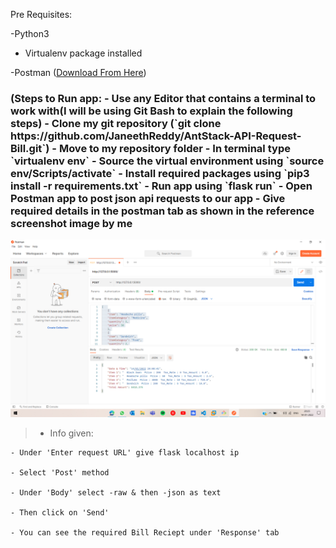 Pre Requisites:

  -Python3
  - Virtualenv package installed
  
  -Postman ([Download From Here](https://www.postman.com/downloads/))
  
 
<h3> (Steps to Run app:
  - Use any Editor that contains a terminal to work with(I will be using Git Bash to explain the following steps)
  - Clone my git repository (`git clone https://github.com/JaneethReddy/AntStack-API-Request-Bill.git`)
  - Move to my repository folder
  - In terminal type `virtualenv env`
  - Source the virtual environment using `source env/Scripts/activate`
  - Install required packages using `pip3 install -r requirements.txt`
  - Run app using `flask run`
  - Open Postman app to post json api requests to our app
  - Give required details in the postman tab as shown in the reference screenshot image by me </h3>
  
  ![Reference Screenshot](https://github.com/JaneethReddy/AntStack-API-Request-Bill/blob/2afbc32515613be47d71b50500c27dc9ad3415eb/Screenshot%20(186).png)
  
  
  >- Info given:
  >
    - Under 'Enter request URL' give flask localhost ip
    
    - Select 'Post' method
    
    - Under 'Body' select -raw & then -json as text
    
    - Then click on 'Send'
    
    - You can see the required Bill Reciept under 'Response' tab
  
